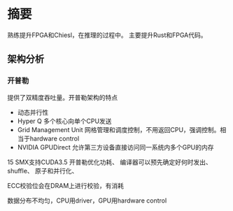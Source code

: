 # 摘要
熟练提升FPGA和Chiesl，在推理的过程中。
主要提升Rust和FPGA代码。


## 架构分析
### 开普勒
提供了双精度吞吐量。开普勒架构的特点
- 动态并行性
- Hyper Q 多个核心向单个CPU发送
- Grid Management Unit 网格管理和调度控制，不用返回CPU，强调控制。相当于hardware control
- NVIDIA GPUDirect 允许第三方设备直接访问同一系统内多个GPU的内存

15 SMX支持CUDA3.5
开普勒优化功耗、
编译器可以预先确定好何时发出、
shuffle、
原子和并行化、

ECC校验位会在DRAM上进行校验，有消耗

数据分布不均匀，CPU用driver，GPU用hardware control

